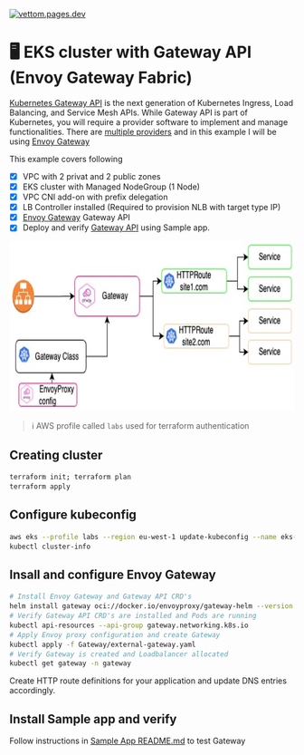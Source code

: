 <a href="https://vettom.pages.dev/"><img src="![vettom.pages.dev banner](https://vettom-images.s3.eu-west-1.amazonaws.com/logo/vettom-banner.jpg)" alt="vettom.pages.dev" ></a>

# :desktop_computer: EKS cluster with Gateway API (Envoy Gateway Fabric)
 [Kubernetes Gateway API](https://gateway-api.sigs.k8s.io/) is the next generation of Kubernetes Ingress, Load Balancing, and Service Mesh APIs. While Gateway API is part of Kubernetes, you will require a provider software to implement and manage functionalities. There are [multiple providers](https://gateway-api.sigs.k8s.io/implementations/) and in this example I will be using [Envoy Gateway](https://gateway.envoyproxy.io/)

This example covers following
- [x] VPC with 2  privat and 2 public zones
- [x] EKS cluster with Managed NodeGroup (1 Node)
- [x] VPC CNI add-on with prefix delegation
- [x] LB Controller installed (Required to provision NLB with target type IP)
- [x] [Envoy Gateway](https://gateway.envoyproxy.io/)  Gateway API
- [x] Deploy and verify [Gateway API](https://gateway-api.sigs.k8s.io/) using Sample app.

<img src="img/envoy-gateway.jpg" width="600" height="300">

> :information_source: AWS profile called `labs` used for terraform authentication

## Creating cluster
```bash
terraform init; terraform plan
terraform apply
```
## Configure kubeconfig
```bash
aws eks --profile labs --region eu-west-1 update-kubeconfig --name eks-demo
kubectl cluster-info
```
## Insall and configure Envoy Gateway

```bash
# Install Envoy Gateway and Gateway API CRD's
helm install gateway oci://docker.io/envoyproxy/gateway-helm --version v1.0.2 -n gateway --create-namespace
# Verify Gateway API CRD's are installed and Pods are running
kubectl api-resources --api-group gateway.networking.k8s.io
# Apply Envoy proxy configuration and create Gateway
kubectl apply -f Gateway/external-gateway.yaml
# Verify Gateway is created and Loadbalancer allocated
kubectl get gateway -n gateway
```
Create HTTP route definitions for your application and update DNS entries accordingly.

## Install Sample app and verify
Follow instructions in [Sample App README.md](https://github.com/vettom/aws-eks-terraform/blob/main/EKS-Envoy-Gateway/Sample-App/README.md) to test Gateway


